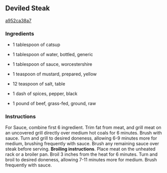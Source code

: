 ## Deviled Steak

[a952ca38a7](http://www.food.com/recipe/deviled-steak-276665)

### Ingredients

 - 1 tablespoon of catsup

 - 1 tablespoon of water, bottled, generic

 - 1 tablespoon of sauce, worcestershire

 - 1 teaspoon of mustard, prepared, yellow

 - 12 teaspoon of salt, table

 - 1 dash of spices, pepper, black

 - 1 pound of beef, grass-fed, ground, raw

### Instructions

For Sauce, combine first 6 ingredient. Trim fat from meat, and grill meat on an uncovered grill directly over medium hot coals for 6 minutes. Brush with sauce. Turn and grill to desired doneness, allowing 6-9 minutes more for medium, brushing frequently with sauce. Brush any remaining sauce over steak before serving. **Broiling instructions**. Place meat on the unheated rack or a broiler pan. Broil 3 inches from the heat for 6 minutes. Turn and broil to desired doneness, allowing 7-11 minutes more for medium. Brush frequently with sauce.